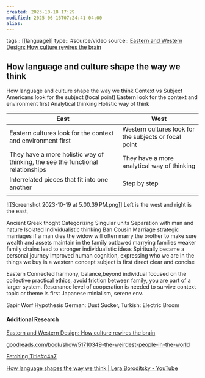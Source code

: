 ```yaml
---
created: 2023-10-18 17:29
modified: 2025-06-16T07:24:41-04:00
alias: 
---
```

tags:: [[language]]
type:: #source/video 
source:: [Eastern and Western Design: How culture rewires the brain](https://www.youtube.com/watch?v=8UAsN9wvePE&list=WL&index=23)
## How language and culture shape the way we think

How language and culture shape the way we think
Context vs Subject
Americans look for the subject (focal point)
Eastern look for the context and environment first
Analytical thinking
Holistic way of think

| East                                                                            | West                                                  |
| ------------------------------------------------------------------------------- | ----------------------------------------------------- |
| Eastern cultures look for the context and environment first                     | Western cultures look for the subjects or focal point |
| They have a more holistic way of thinking, the see the functional relationships | They have a more analytical way of thinking           |
| Interrelated pieces that fit into one another                                   | Step by step                                          |
|                                                                                 |                                                       |



![[Screenshot 2023-10-19 at 5.00.39 PM.png]]
Left is the west and right is the east,

Ancient Greek thoght
Categorizing
Singular units
Separation with man and nature
Isolated
Individualistic thinking
Ban Cousin Marriage
strategic marriages
if a man dies the widow will often marry the brother to make sure wealth and assets maintain in the family
outlawed marrying families
weaker family chains lead to stronger individualistic ideas
Spiritually became a personal journey
Improved human cognition,
expressing who we are in the things we buy is a western concept
subject is first
direct clear and concise


Eastern
Connected
harmony, balance,beyond individual focused on the collective
practical ethics, avoid friction between family,
you are part of a larger system.
Resonance
level of cooperation is needed to survive
context topic or theme is first
Japanese minialism, serene env.

Sapir Worf Hypothesis
German: Dust Sucker,
Turkish:  Electric Broom



#### Additional Research

[Eastern and Western Design: How culture rewires the brain](https://www.youtube.com/watch?v=8UAsN9wvePE&list=WL&index=23)

[goodreads.com/book/show/51710349-the-weirdest-people-in-the-world](https://www.goodreads.com/book/show/51710349-the-weirdest-people-in-the-world)

[Fetching Title#c4n7](https://www.goodreads.com/book/show/226630.The_Geography_of_Thought)

[How language shapes the way we think | Lera Boroditsky - YouTube](https://www.youtube.com/watch?v=RKK7wGAYP6k)
